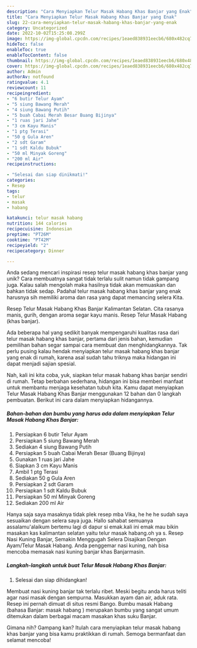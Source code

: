 ```yaml
---
description: "Cara Menyiapkan Telur Masak Habang Khas Banjar yang Enak"
title: "Cara Menyiapkan Telur Masak Habang Khas Banjar yang Enak"
slug: 22-cara-menyiapkan-telur-masak-habang-khas-banjar-yang-enak
category: Uncategorized
date: 2022-10-02T15:25:08.299Z
image: https://img-global.cpcdn.com/recipes/1eaed838931eecb6/680x482cq70/telur-masak-habang-khas-banjar-foto-resep-utama.jpg
hideToc: false
enableToc: true
enableTocContent: false
thumbnail: https://img-global.cpcdn.com/recipes/1eaed838931eecb6/680x482cq70/telur-masak-habang-khas-banjar-foto-resep-utama.jpg
cover: https://img-global.cpcdn.com/recipes/1eaed838931eecb6/680x482cq70/telur-masak-habang-khas-banjar-foto-resep-utama.jpg
author: Admin
authorAv: notfound
ratingvalue: 4.1
reviewcount: 11
recipeingredient:
- "6 butir Telur Ayam"
- "5 siung Bawang Merah"
- "4 siung Bawang Putih"
- "5 buah Cabai Merah Besar Buang Bijinya"
- "1 ruas jari Jahe"
- "3 cm Kayu Manis"
- "1 ptg Terasi"
- "50 g Gula Aren"
- "2 sdt Garam"
- "1 sdt Kaldu Bubuk"
- "50 ml Minyak Goreng"
- "200 ml Air"
recipeinstructions:

- "Selesai dan siap dinikmati!"
categories:
- Resep
tags:
- telur
- masak
- habang

katakunci: telur masak habang 
nutrition: 144 calories
recipecuisine: Indonesian
preptime: "PT26M"
cooktime: "PT42M"
recipeyield: "2"
recipecategory: Dinner

---
```





Anda sedang mencari inspirasi resep telur masak habang khas banjar yang unik? Cara membuatnya sangat tidak terlalu sulit namun tidak gampang juga. Kalau salah mengolah maka hasilnya tidak akan memuaskan dan bahkan tidak sedap. Padahal telur masak habang khas banjar yang enak harusnya sih memiliki aroma dan rasa yang dapat memancing selera Kita.





Resep Telur Masak Habang Khas Banjar Kalimantan Selatan. Cita rasanya manis, gurih, dengan aroma segar kayu manis. Resep Telur Masak Habang (khas banjar).

Ada beberapa hal yang sedikit banyak mempengaruhi kualitas rasa dari telur masak habang khas banjar, pertama dari jenis bahan, kemudian pemilihan bahan segar sampai cara membuat dan menghidangkannya. Tak perlu pusing kalau hendak menyiapkan telur masak habang khas banjar yang enak di rumah, karena asal sudah tahu triknya maka hidangan ini dapat menjadi sajian spesial.






Nah, kali ini kita coba, yuk, siapkan telur masak habang khas banjar sendiri di rumah. Tetap berbahan sederhana, hidangan ini bisa memberi manfaat untuk membantu menjaga kesehatan tubuh kita. Kamu dapat menyiapkan Telur Masak Habang Khas Banjar menggunakan 12 bahan dan 0 langkah pembuatan. Berikut ini cara dalam menyiapkan hidangannya.

<!--inarticleads1-->

##### Bahan-bahan dan bumbu yang harus ada dalam menyiapkan Telur Masak Habang Khas Banjar:

1. Persiapkan 6 butir Telur Ayam
1. Persiapkan 5 siung Bawang Merah
1. Sediakan 4 siung Bawang Putih
1. Persiapkan 5 buah Cabai Merah Besar (Buang Bijinya)
1. Gunakan 1 ruas jari Jahe
1. Siapkan 3 cm Kayu Manis
1. Ambil 1 ptg Terasi
1. Sediakan 50 g Gula Aren
1. Persiapkan 2 sdt Garam
1. Persiapkan 1 sdt Kaldu Bubuk
1. Persiapkan 50 ml Minyak Goreng
1. Sediakan 200 ml Air


Hanya saja saya masaknya tidak plek resep mba Vika, he he he sudah saya sesuaikan dengan selera saya juga. Hallo sahabat semuanya assalamu&#39;alaikum bertemu lagi di dapur si emak.kali ini emak mau bikin masakan kas kalimantan selatan yaitu telur masak habang.oh ya s. Resep Nasi Kuning Banjar, Semakin Menggugah Selera Disajikan Dengan Ayam/Telur Masak Habang. Anda penggemar nasi kuning, nah bisa mencoba memasak nasi kuning banjar khas Banjarmasin. 

<!--inarticleads2-->

##### Langkah-langkah untuk buat Telur Masak Habang Khas Banjar:


1. Selesai dan siap dihidangkan!

Membuat nasi kuning banjar tak terlalu ribet. Meski begitu anda harus teliti agar nasi masak dengan sempurna. Masukkan ayam dan air, aduk rata. Resep ini pernah dimuat di situs resmi Bango. Bumbu masak Habang (bahasa Banjar: masak habang ‎) merupakan bumbu yang sangat umum ditemukan dalam berbagai macam masakan khas suku Banjar. 

Gimana nih? Gampang kan? Itulah cara menyiapkan telur masak habang khas banjar yang bisa kamu praktikkan di rumah. Semoga bermanfaat dan selamat mencoba!
